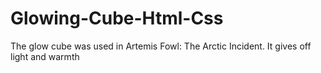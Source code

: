 # Glowing-Cube-Html-Css
The glow cube was used in Artemis Fowl: The Arctic Incident. It gives off light and warmth
